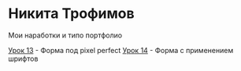 # Никита Трофимов
Мои наработки и типо портфолио

[Урок 13](https://niktarion.github.io/lesson%2013/index.html "Готовая домашка") - Форма под pixel perfect
[Урок 14](https://niktarion.github.io/lesson%2014/index.html "Готовая домашка") - Форма с применением шрифтов
